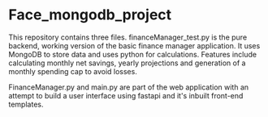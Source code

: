 # Face_mongodb_project

This repository contains three files.
financeManager_test.py is the pure backend, working version of the basic finance manager application.
It uses MongoDB to store data and uses python for calculations.
Features include calculating monthly net savings, yearly projections and generation of a monthly spending cap to avoid losses.


FinanceManager.py and main.py are part of the web application with an attempt to build a user interface using fastapi and it's inbuilt front-end templates.

